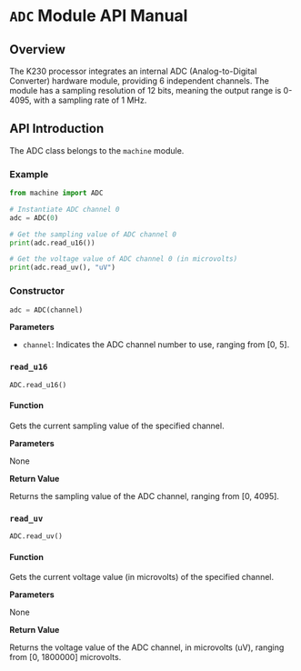 # `ADC` Module API Manual

## Overview

The K230 processor integrates an internal ADC (Analog-to-Digital Converter) hardware module, providing 6 independent channels. The module has a sampling resolution of 12 bits, meaning the output range is 0-4095, with a sampling rate of 1 MHz.

## API Introduction

The ADC class belongs to the `machine` module.

### Example

```python
from machine import ADC

# Instantiate ADC channel 0
adc = ADC(0)

# Get the sampling value of ADC channel 0
print(adc.read_u16())

# Get the voltage value of ADC channel 0 (in microvolts)
print(adc.read_uv(), "uV")
```

### Constructor

```python
adc = ADC(channel)
```

**Parameters**

- `channel`: Indicates the ADC channel number to use, ranging from [0, 5].

### `read_u16`

```python
ADC.read_u16()
```

#### Function

Gets the current sampling value of the specified channel.

**Parameters**

None

**Return Value**

Returns the sampling value of the ADC channel, ranging from [0, 4095].

### `read_uv`

```python
ADC.read_uv()
```

#### Function

Gets the current voltage value (in microvolts) of the specified channel.

**Parameters**

None

**Return Value**

Returns the voltage value of the ADC channel, in microvolts (uV), ranging from [0, 1800000] microvolts.
